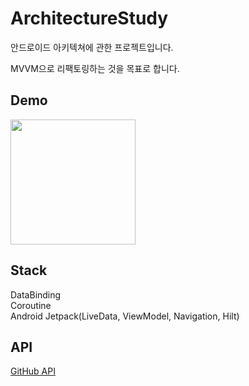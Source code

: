 # ArchitectureStudy

안드로이드 아키텍쳐에 관한 프로젝트입니다.

MVVM으로 리팩토링하는 것을 목표로 합니다.<br>

## Demo

<div>
<img width="200" src="https://user-images.githubusercontent.com/67935576/102851078-3d3db180-445e-11eb-9a0d-132768f7c1aa.gif">
</div>

## Stack

DataBinding<br>
Coroutine<br>
Android Jetpack(LiveData, ViewModel, Navigation, Hilt)<br>

## API
<a href="https://docs.github.com/en/free-pro-team@latest/rest">GitHub API</a>
